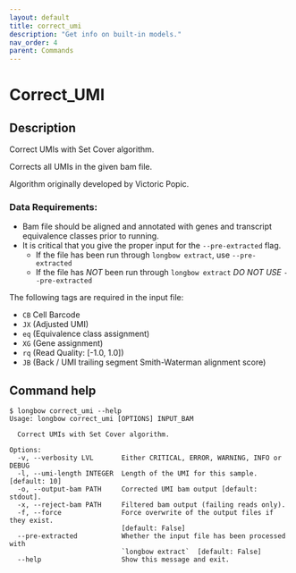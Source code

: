```yaml
---
layout: default
title: correct_umi 
description: "Get info on built-in models."
nav_order: 4
parent: Commands
---
```


# Correct_UMI

## Description

Correct UMIs with Set Cover algorithm.

Corrects all UMIs in the given bam file.  

Algorithm originally developed by Victoric Popic.

### Data Requirements:

- Bam file should be aligned and annotated with genes and transcript equivalence classes prior to running.
- It is critical that you give the proper input for the `--pre-extracted` flag.
  - If the file has been run through `longbow extract`, use `--pre-extracted`
  - If the file has _NOT_ been run through `longbow extract` _DO NOT USE_ `--pre-extracted`

The following tags are required in the input file:

- `CB` Cell Barcode
- `JX` (Adjusted UMI)
- `eq` (Equivalence class assignment)
- `XG` (Gene assignment)
- `rq` (Read Quality: [-1.0, 1.0])
- `JB` (Back / UMI trailing segment Smith-Waterman alignment score)

## Command help

```shell
$ longbow correct_umi --help
Usage: longbow correct_umi [OPTIONS] INPUT_BAM

  Correct UMIs with Set Cover algorithm.

Options:
  -v, --verbosity LVL       Either CRITICAL, ERROR, WARNING, INFO or DEBUG
  -l, --umi-length INTEGER  Length of the UMI for this sample.  [default: 10]
  -o, --output-bam PATH     Corrected UMI bam output [default: stdout].
  -x, --reject-bam PATH     Filtered bam output (failing reads only).
  -f, --force               Force overwrite of the output files if they exist.
                            [default: False]
  --pre-extracted           Whether the input file has been processed with
                            `longbow extract`  [default: False]
  --help                    Show this message and exit.
```



